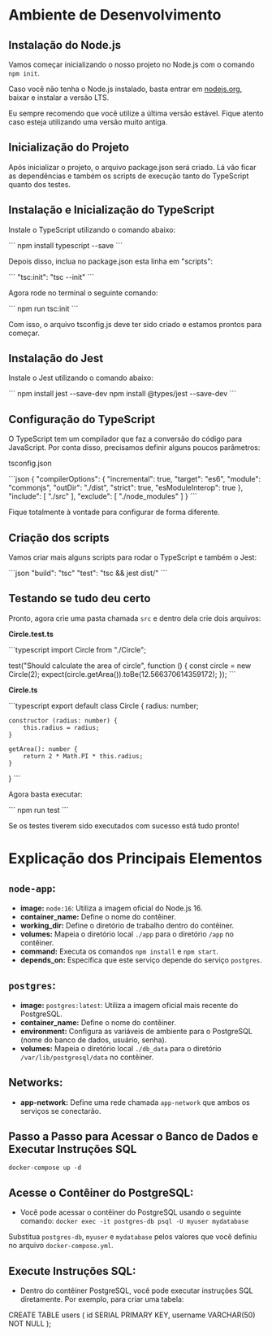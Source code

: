 # Ambiente de Desenvolvimento

## Instalação do Node.js

Vamos começar inicializando o nosso projeto no Node.js com o comando `npm init`.

Caso você não tenha o Node.js instalado, basta entrar em [nodejs.org](https://nodejs.org), baixar e instalar a versão LTS.

Eu sempre recomendo que você utilize a última versão estável. Fique atento caso esteja utilizando uma versão muito antiga.

## Inicialização do Projeto

Após inicializar o projeto, o arquivo package.json será criado. Lá vão ficar as dependências e também os scripts de execução tanto do TypeScript quanto dos testes.

## Instalação e Inicialização do TypeScript

Instale o TypeScript utilizando o comando abaixo:

\```
npm install typescript --save
\```

Depois disso, inclua no package.json esta linha em "scripts":

\```
"tsc:init": "tsc --init"
\```

Agora rode no terminal o seguinte comando:

\```
npm run tsc:init
\```

Com isso, o arquivo tsconfig.js deve ter sido criado e estamos prontos para começar.

## Instalação do Jest

Instale o Jest utilizando o comando abaixo:

\```
npm install jest --save-dev
npm install @types/jest --save-dev
\```

## Configuração do TypeScript

O TypeScript tem um compilador que faz a conversão do código para JavaScript. Por conta disso, precisamos definir alguns poucos parâmetros:

tsconfig.json

\```json
{
    "compilerOptions": {
        "incremental": true,
        "target": "es6",
        "module": "commonjs",
        "outDir": "./dist",
        "strict": true,
        "esModuleInterop": true
    },
    "include": [
        "./src"
    ],
    "exclude": [
        "./node_modules"
    ]
}
\```

Fique totalmente à vontade para configurar de forma diferente.

## Criação dos scripts

Vamos criar mais alguns scripts para rodar o TypeScript e também o Jest:

\```json
"build": "tsc"
"test": "tsc && jest dist/"
\```

## Testando se tudo deu certo

Pronto, agora crie uma pasta chamada `src` e dentro dela crie dois arquivos:

**Circle.test.ts**

\```typescript
import Circle from "./Circle";

test("Should calculate the area of circle", function () {
    const circle = new Circle(2);
    expect(circle.getArea()).toBe(12.566370614359172);
});
\```

**Circle.ts**

\```typescript
export default class Circle {
    radius: number;

    constructor (radius: number) {
        this.radius = radius;
    }

    getArea(): number {
        return 2 * Math.PI * this.radius;
    }
}
\```

Agora basta executar:

\```
npm run test
\```

Se os testes tiverem sido executados com sucesso está tudo pronto!

# Explicação dos Principais Elementos

## `node-app`:
- **image:** `node:16`: Utiliza a imagem oficial do Node.js 16.
- **container_name:** Define o nome do contêiner.
- **working_dir:** Define o diretório de trabalho dentro do contêiner.
- **volumes:** Mapeia o diretório local `./app` para o diretório `/app` no contêiner.
- **command:** Executa os comandos `npm install` e `npm start`.
- **depends_on:** Especifica que este serviço depende do serviço `postgres`.

## `postgres`:
- **image:** `postgres:latest`: Utiliza a imagem oficial mais recente do PostgreSQL.
- **container_name:** Define o nome do contêiner.
- **environment:** Configura as variáveis de ambiente para o PostgreSQL (nome do banco de dados, usuário, senha).
- **volumes:** Mapeia o diretório local `./db_data` para o diretório `/var/lib/postgresql/data` no contêiner.

## Networks:
- **app-network:** Define uma rede chamada `app-network` que ambos os serviços se conectarão.

## Passo a Passo para Acessar o Banco de Dados e Executar Instruções SQL
`docker-compose up -d`

## Acesse o Contêiner do PostgreSQL:
- Você pode acessar o contêiner do PostgreSQL usando o seguinte comando:
`docker exec -it postgres-db psql -U myuser mydatabase`

Substitua `postgres-db`, `myuser` e `mydatabase` pelos valores que você definiu no arquivo `docker-compose.yml`.

## Execute Instruções SQL:
 - Dentro do contêiner PostgreSQL, você pode executar instruções SQL diretamente. Por exemplo, para criar uma tabela:

CREATE TABLE users (
  id SERIAL PRIMARY KEY,
  username VARCHAR(50) NOT NULL
);
